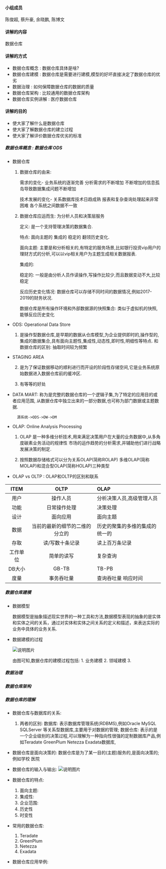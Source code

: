 #### 小组成员

陈俊超, 蔡升豪, 余晓鹏, 陈博文

#### 讲解的内容

数据仓库

#### 讲解的方式

* 数据仓库概念 : 数据仓库具体是啥?
* 数据仓库建模 : 数据仓库是需要进行建模,模型的好坏直接决定了数据仓库的优劣
* 数据治理 : 如何保障数据仓库的数据的质量
* 数据仓库架构 : 比较通用的数据仓库架构
* 数据仓库实例讲解 : 医疗数据仓库

#### 讲解的目的

* 使大家了解什么是数据仓库
* 使大家了解数据仓库的建立过程
* 使大家了解评价数据仓库优劣的标准

##### 数据仓库概念 : 数据仓库 ODS 

* 数据仓库
    1. 数据仓库的由来:
    
        需求的变化- 业务系统的逐渐完善 分析需求的不断增加 不断增加的信息孤岛导致数据集成问题不断增加
        
        技术发展的变化- 关系数据库技术日趋成熟 报表和复杂查询处理起来非常困难 各个系统之间数据不一致
        
    2. 数据仓库应运而生: 为分析人员和决策层服务
    
        定义: 是一个支持管理决策的数据集合.
        
        特点: 面向主题的 集成的 稳定的 翻领历史变化.
        
        面向主题: 主要是和分析相关的,有特定的服务场景,比如银行投资vip用户的理财方式的分析,可以以vip相关用户为主题生成相关数据报表.
        
        集成的:
        
        稳定的: 一般是由分析人员作读操作,写操作比较少,而且数据变动不大,比较稳定
        
        反应历史变化情况: 数据仓库可以存储不同时间的数据情况,例如2017-2019的财务状况.
        
        数据仓库是所有操作环境和外部数据源的快照集合: 类似于虚拟机的快照,能够反应历史变化 
              
* ODS: Operational Data Store

    1. 是操作型数据仓库,是早期的数据从仓库模型,为企业提供即时的,操作型的,集成的数据集合,具有面向主题性,集成性,动态性,即时性,明细性等特点. 和 数据仓库的区别: 抽取时间较为频繁 
    
* STAGING AREA

    2. 是为了保证数据移动的顺利进行而开设的阶段性存储空间,它是业务系统原始数据进入数据仓库前的缓冲区.
    
    3. 有等等的好处
    
* DATA MART: 称为是完整的数据仓库的一个逻辑子集,为了特定的应用目的或者应用范围, 从数据仓库中独立出来的一部分数据,也可称为部门数据或主题数据. 

        源系统->ODS->DW->DM

* OLAP: Online Analysis Processing 

    1. OLAP 是一种多维分析技术,用来满足决策用户在大量的业务数据中,从多角度碳素业务活动的规律性 市场的运作趋势的分析需求,并辅助他们进行战略发展决策的制定.
    
    2. 按照数据存储格式可以分为关系OLAP(简称ROLAP) 多维OLAP(简称MOLAP)和混合型OLAP(简称HOLAP)三种类型
    
* OLAP vs OLTP : OLAP和OLTP的区别和联系

| ITEM      | OLTP | OLAP |
| :---:     | :---: | :--- |
| 用户      |操作人员|分析决策人员,高级管理人员|
| 功能      |日常操作处理|决策处理|
| 设计      |面向应用|面向主题|
| 数据 |当前的最新的细节的二维的分立的|历史的聚集的多维的集成的统一的|
| 存取 |读/写数十条记录|读上百万条记录
| 工作单位|简单的读写|复杂查询|
| DB大小 |GB-TB|TB-PB|
| 度量 |事务吞吐量|查询吞吐量 响应时间|

##### 数据仓库建模

* 数据模型 

    数据模型是抽象描述现实世界的一种工具和方法,数据模型表现的抽象的是实体和实体之间的关系，通过对实体和实体之间关系的定义和描述，来表达实际的业务中具体的业务关系.
    
* 数据建模的过程
    
    ![说明图片](https://img-blog.csdn.net/20180710225940196?watermark/2/text/aHR0cHM6Ly9ibG9nLmNzZG4ubmV0L2xpdmFuMTIzNA==/font/5a6L5L2T/fontsize/400/fill/I0JBQkFCMA==/dissolve/70)

    由图可知,数据仓库的建模过程包括: 1. 业务建模 2. 领域建模 3.
    
##### 数据治理

##### 数据仓库架构














##### 数据仓库的理解
* 数据仓库与数据库的关系: 
    1. 两者的区别: 
        数据库: 表示数据库管理系统(RDBMS),例如Oracle MySQL SQLServer 等关系型数据库,主要用于对数据的管理;
        数据仓库: 表示的是一个企业级别的决策过程,可以理解为一种指向性很强的定制数据库产品,例如Teradate GreenPlum Netezza Exadata数据库,
* 数据仓库是面向决策的: 数据仓库是为了某一目的(主题)服务的,是面向决策的;
    例如学校  医院 
* 数据仓库的输入与输出:
![说明图片](https://ask.qcloudimg.com/http-save/developer-news/r233gfhv17.jpeg?imageView2/2/w/1620)
* 数据仓库的特点: 
    1. 面向主题:
    2. 集成性:
    3. 企业范围:
    4. 历史性
    5. 时变性

* 常用的数据仓库:
    1. Teradate
    2. GreenPlum
    3. Netezza
    4. Exadata

* 数据仓库应用举例:


